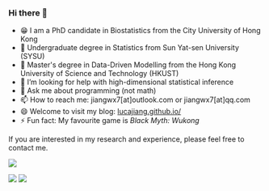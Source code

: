 ### Hi there 👋

<!--
**LucaJiang/lucajiang** is a ✨ _special_ ✨ repository because its `README.md` (this file) appears on your GitHub profile.
-->

- 😁 I am a PhD candidate in Biostatistics from the City University of Hong Kong
- 🌱 Undergraduate degree in Statistics from Sun Yat-sen University (SYSU)
- 🔭 Master's degree in Data-Driven Modelling from the Hong Kong University of Science and Technology (HKUST)
- 🤔 I’m looking for help with high-dimensional statistical inference
- 💬 Ask me about programming (not math)
- 📫 How to reach me: jiangwx7[at]outlook.com or jiangwx7[at]qq.com
- 😄 Welcome to visit my blog: [lucajiang.github.io/](https://lucajiang.github.io/)
- ⚡ Fun fact: My favourite game is *Black Myth: Wukong*

If you are interested in my research and experience, please feel free to contact me.

![](http://github-profile-summary-cards.vercel.app/api/cards/profile-details?username=Lucajiang&theme=nightowl)

![](http://github-profile-summary-cards.vercel.app/api/cards/stats?username=Lucajiang&theme=nightowl)
![](http://github-profile-summary-cards.vercel.app/api/cards/repos-per-language?username=Lucajiang&theme=nightowl&exclude=CSS,JavaScript,SCSS)
<!-- [![Top Langs](https://github-readme-stats.vercel.app/api/top-langs/?username=lucajiang&layout=compact&hide=css,html,tex,JavaScript,SCSS,jupyter%20Notebook)](https://github.com/anuraghazra/github-readme-stats)
![JiangWX's GitHub stats](https://github-readme-stats.vercel.app/api?username=lucajiang&theme=tokyonight&show_icons=true)
-->
